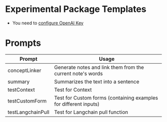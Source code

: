 # Experimental Package Templates
* You need to [configure OpenAI Key](https://text-gen.com/configure-api-key)

# Prompts 
| Prompt          | Usage                                                    |
| --------------- | -------------------------------------------------------- |
| conceptLinker   | Generate notes and link them from the current note's words |
| summary   | Summarizes the text into a sentence |
| testContext   | Test for Context|
| testCustomForm   | Test for Custom forms (containing examples for different inputs)  |
| testLangchainPull   | Test for Langchain pull function |